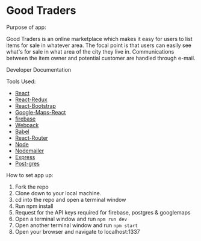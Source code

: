 # Good Traders

Purpose of app:

  Good Traders is an online marketplace which makes it easy for users to list items for sale in whatever area. The focal point is that users can easily see what's for sale in what area of the city they live in. Communications between the item owner and potential customer are handled through e-mail.

Developer Documentation

Tools Used:

* [React](https://facebook.github.io/react/)
* [React-Redux](https://github.com/reactjs/redux)
* [React-Bootstrap](https://react-bootstrap.github.io/)
* [Google-Maps-React](https://www.npmjs.com/package/google-maps-react)
* [firebase](https://firebase.google.com/)
* [Webpack](https://webpack.github.io/)
* [Babel](https://babeljs.io/)
* [React-Router](https://github.com/rackt/react-router)
* [Node](https://nodejs.org/en/)
* [Nodemailer](https://nodemailer.com/about/)
* [Express](http://expressjs.com/)
* [Post-gres](https://www.postgresql.org/)

How to set app up:

1. Fork the repo
2. Clone down to your local machine.
3. cd into the repo and open a terminal window
4. Run npm install
5. Request for the API keys required for firebase, postgres & googlemaps
6. Open a terminal window and run ```npm run dev```
7. Open another terminal window and run ```npm start```
8. Open your browser and navigate to localhost:1337


